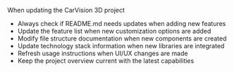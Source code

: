 When updating the CarVision 3D project
- Always check if README.md needs updates when adding new features
- Update the feature list when new customization options are added  
- Modify file structure documentation when new components are created
- Update technology stack information when new libraries are integrated
- Refresh usage instructions when UI/UX changes are made
- Keep the project overview current with the latest capabilities